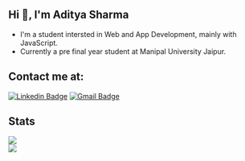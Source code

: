 ## Hi 👋, I'm Aditya Sharma

- I'm a student intersted in Web and App Development, mainly with JavaScript.
- Currently a pre final year student at Manipal University Jaipur.

## Contact me at:
[![Linkedin Badge](https://img.shields.io/badge/-adityyasharma-blue?style=flat-square&logo=Linkedin&logoColor=white&link=https://www.linkedin.com/in/adityyasharma/)](https://www.linkedin.com/in/adityyasharma/)  [![Gmail Badge](https://img.shields.io/badge/-aditya.sharma9301@gmail.com-c14438?style=flat-square&logo=Gmail&logoColor=white&link=mailto:aditya.sharma9301@gmail.com)](mailto:aditya.sharma9301@gmail.com)  


## Stats

 
  <img src = "https://github-readme-stats.vercel.app/api/top-langs/?username=adityasharma3&layout=compact&theme=dark"/>
  <br />
  <img src= "https://github-readme-streak-stats.herokuapp.com/?user=adityasharma3&theme=dark" />

